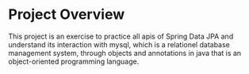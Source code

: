 # Project Overview
This project is an exercise to practice all apis of Spring Data JPA and understand its interaction with mysql, which is a relationel database management system, through objects and annotations in java that is an object-oriented programming language.